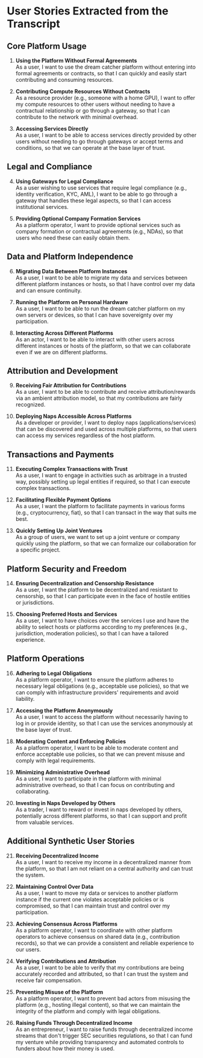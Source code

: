 # User Stories Extracted from the Transcript

## Core Platform Usage
1. **Using the Platform Without Formal Agreements**  
   As a user, I want to use the dream catcher platform without entering into formal agreements or contracts, so that I can quickly and easily start contributing and consuming resources.

2. **Contributing Compute Resources Without Contracts**  
   As a resource provider (e.g., someone with a home GPU), I want to offer my compute resources to other users without needing to have a contractual relationship or go through a gateway, so that I can contribute to the network with minimal overhead.

3. **Accessing Services Directly**  
   As a user, I want to be able to access services directly provided by other users without needing to go through gateways or accept terms and conditions, so that we can operate at the base layer of trust.

## Legal and Compliance
4. **Using Gateways for Legal Compliance**  
   As a user wishing to use services that require legal compliance (e.g., identity verification, KYC, AML), I want to be able to go through a gateway that handles these legal aspects, so that I can access institutional services.

5. **Providing Optional Company Formation Services**  
   As a platform operator, I want to provide optional services such as company formation or contractual agreements (e.g., NDAs), so that users who need these can easily obtain them.

## Data and Platform Independence
6. **Migrating Data Between Platform Instances**  
   As a user, I want to be able to migrate my data and services between different platform instances or hosts, so that I have control over my data and can ensure continuity.

7. **Running the Platform on Personal Hardware**  
   As a user, I want to be able to run the dream catcher platform on my own servers or devices, so that I can have sovereignty over my participation.

8. **Interacting Across Different Platforms**  
   As an actor, I want to be able to interact with other users across different instances or hosts of the platform, so that we can collaborate even if we are on different platforms.

## Attribution and Development
9. **Receiving Fair Attribution for Contributions**  
   As a user, I want to be able to contribute and receive attribution/rewards via an ambient attribution model, so that my contributions are fairly recognized.

10. **Deploying Naps Accessible Across Platforms**  
    As a developer or provider, I want to deploy naps (applications/services) that can be discovered and used across multiple platforms, so that users can access my services regardless of the host platform.

## Transactions and Payments
11. **Executing Complex Transactions with Trust**  
    As a user, I want to engage in activities such as arbitrage in a trusted way, possibly setting up legal entities if required, so that I can execute complex transactions.

12. **Facilitating Flexible Payment Options**  
    As a user, I want the platform to facilitate payments in various forms (e.g., cryptocurrency, fiat), so that I can transact in the way that suits me best.

13. **Quickly Setting Up Joint Ventures**  
    As a group of users, we want to set up a joint venture or company quickly using the platform, so that we can formalize our collaboration for a specific project.

## Platform Security and Freedom
14. **Ensuring Decentralization and Censorship Resistance**  
    As a user, I want the platform to be decentralized and resistant to censorship, so that I can participate even in the face of hostile entities or jurisdictions.

15. **Choosing Preferred Hosts and Services**  
    As a user, I want to have choices over the services I use and have the ability to select hosts or platforms according to my preferences (e.g., jurisdiction, moderation policies), so that I can have a tailored experience.

## Platform Operations
16. **Adhering to Legal Obligations**  
    As a platform operator, I want to ensure the platform adheres to necessary legal obligations (e.g., acceptable use policies), so that we can comply with infrastructure providers' requirements and avoid liability.

17. **Accessing the Platform Anonymously**  
    As a user, I want to access the platform without necessarily having to log in or provide identity, so that I can use the services anonymously at the base layer of trust.

18. **Moderating Content and Enforcing Policies**  
    As a platform operator, I want to be able to moderate content and enforce acceptable use policies, so that we can prevent misuse and comply with legal requirements.

19. **Minimizing Administrative Overhead**  
    As a user, I want to participate in the platform with minimal administrative overhead, so that I can focus on contributing and collaborating.

20. **Investing in Naps Developed by Others**  
    As a trader, I want to reward or invest in naps developed by others, potentially across different platforms, so that I can support and profit from valuable services.

## Additional Synthetic User Stories
21. **Receiving Decentralized Income**  
    As a user, I want to receive my income in a decentralized manner from the platform, so that I am not reliant on a central authority and can trust the system.

22. **Maintaining Control Over Data**  
    As a user, I want to move my data or services to another platform instance if the current one violates acceptable policies or is compromised, so that I can maintain trust and control over my participation.

23. **Achieving Consensus Across Platforms**  
    As a platform operator, I want to coordinate with other platform operators to achieve consensus on shared data (e.g., contribution records), so that we can provide a consistent and reliable experience to our users.

24. **Verifying Contributions and Attribution**  
    As a user, I want to be able to verify that my contributions are being accurately recorded and attributed, so that I can trust the system and receive fair compensation.

25. **Preventing Misuse of the Platform**  
    As a platform operator, I want to prevent bad actors from misusing the platform (e.g., hosting illegal content), so that we can maintain the integrity of the platform and comply with legal obligations.

26. **Raising Funds Through Decentralized Income**  
    As an entrepreneur, I want to raise funds through decentralized income streams that don't trigger SEC securities regulations, so that I can fund my venture while providing transparency and automated controls to funders about how their money is used.